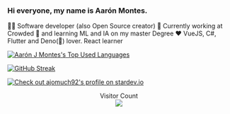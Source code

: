 ### Hi everyone, my name is Aarón Montes.

👨‍💻 Software developer (also Open Source creator)
🔭 Currently working at Crowded
🌱 and learning ML and IA on my master Degree
❤️ VueJS, C#, Flutter and Deno(🦖) lover. React learner

[![Aarón J Montes's Top Used Languages](https://github-readme-stats.vercel.app/api/top-langs/?username=ajomuch92&layout=compact&theme=radical&count_private=true)](https://github.com/ajomuch92)

[![GitHub Streak](https://github-readme-streak-stats.herokuapp.com?user=ajomuch92&theme=vue-dark&date_format=M%20j%5B%2C%20Y%5D)](https://git.io/streak-stats)

[![Check out ajomuch92's profile on stardev.io](https://stardev.io/developers/ajomuch92/badge/languages/country.svg)](https://stardev.io/developers/ajomuch92)

<p align="center"> 
  Visitor Count<br>
  <img src="https://profile-counter.glitch.me/ajomuch92/count.svg" />
</p>

<!--
**ajomuch92/ajomuch92** is a ✨ _special_ ✨ repository because its `README.md` (this file) appears on your GitHub profile.

Here are some ideas to get you started:

- 🔭 I’m currently working on ...
- 🌱 I’m currently learning ...
- 👯 I’m looking to collaborate on ...
- 🤔 I’m looking for help with ...
- 💬 Ask me about ...
- 📫 How to reach me: ...
- 😄 Pronouns: ...
- ⚡ Fun fact: ...
-->
